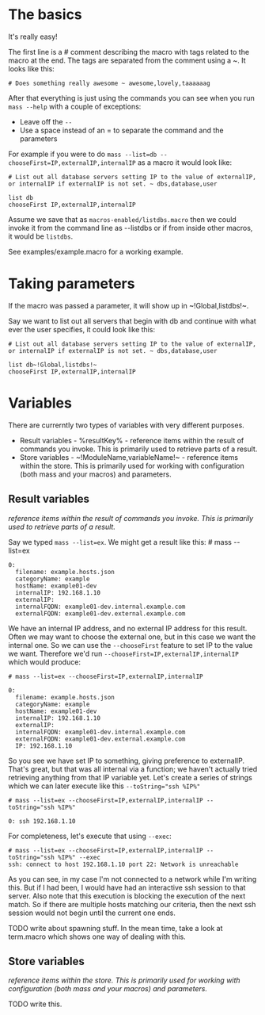 # The basics
It's really easy!

The first line is a # comment describing the macro with tags related to the macro at the end. The tags are separated from the comment using a ~. It looks like this:

    # Does something really awesome ~ awesome,lovely,taaaaaag

After that everything is just using the commands you can see when you run `mass --help` with a couple of exceptions:

 * Leave off the `--`
 * Use a space instead of an = to separate the command and the parameters
 
For example if you were to do `mass --list=db --chooseFirst=IP,externalIP,internalIP` as a macro it would look like:

    # List out all database servers setting IP to the value of externalIP, or internalIP if externalIP is not set. ~ dbs,database,user
    
    list db
    chooseFirst IP,externalIP,internalIP
 
Assume we save that as `macros-enabled/listdbs.macro` then we could invoke it from the command line as --listdbs or if from inside other macros, it would be `listdbs`.

See examples/example.macro for a working example.

# Taking parameters
If the macro was passed a parameter, it will show up in ~!Global,listdbs!~.

Say we want to list out all servers that begin with db and continue with what ever the user specifies, it could look like this:

    # List out all database servers setting IP to the value of externalIP, or internalIP if externalIP is not set. ~ dbs,database,user
    
    list db~!Global,listdbs!~
    chooseFirst IP,externalIP,internalIP


# Variables
There are currerntly two types of variables with very different purposes.

 * Result variables - %resultKey% - reference items within the result of commands you invoke. This is primarily used to retrieve parts of a result.
 * Store variables - ~!ModuleName,variableName!~ - reference items within the store. This is primarily used for working with configuration (both mass and your macros) and parameters.

## Result variables
*reference items within the result of commands you invoke. This is primarily used to retrieve parts of a result.*

Say we typed `mass --list=ex`. We might get a result like this:
    # mass --list=ex
    
    0: 
      filename: example.hosts.json
      categoryName: example
      hostName: example01-dev
      internalIP: 192.168.1.10
      externalIP: 
      internalFQDN: example01-dev.internal.example.com
      externalFQDN: example01-dev.external.example.com
      
We have an internal IP address, and no external IP address for this result. Often we may want to choose the external one, but in this case we want the internal one. So we can use the `--chooseFirst` feature to set IP to the value we want. Therefore we'd run `--chooseFirst=IP,externalIP,internalIP` which would produce:
      
    # mass --list=ex --chooseFirst=IP,externalIP,internalIP
    
    0: 
      filename: example.hosts.json
      categoryName: example
      hostName: example01-dev
      internalIP: 192.168.1.10
      externalIP: 
      internalFQDN: example01-dev.internal.example.com
      externalFQDN: example01-dev.external.example.com
      IP: 192.168.1.10

So you see we have set IP to something, giving preference to externalIP. That's great, but that was all internal via a function; we haven't actually tried retrieving anything from that IP variable yet. Let's create a series of strings which we can later execute like this `--toString="ssh %IP%"` 

    # mass --list=ex --chooseFirst=IP,externalIP,internalIP --toString="ssh %IP%"
    
    0: ssh 192.168.1.10

For completeness, let's execute that using `--exec`:

    # mass --list=ex --chooseFirst=IP,externalIP,internalIP --toString="ssh %IP%" --exec
    ssh: connect to host 192.168.1.10 port 22: Network is unreachable

As you can see, in my case I'm not connected to a network while I'm writing this. But if I had been, I would have had an interactive ssh session to that server. Also note that this execution is blocking the execution of the next match. So if there are multiple hosts matching our criteria, then the next ssh session would not begin until the current one ends.

TODO write about spawning stuff. In the mean time, take a look at term.macro which shows one way of dealing with this.

## Store variables
*reference items within the store. This is primarily used for working with configuration (both mass and your macros) and parameters.*

TODO write this.